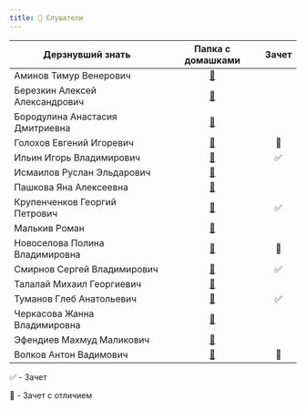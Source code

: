 ```yaml
---
title: 🧠 Слушатели
---
```


| Дерзнувший знать     | Папка с домашками | Зачет |
|----------------------|:------------------:|:---:|
| Аминов Тимур Венерович | [📁](https://drive.google.com/drive/folders/1chvnE_PdU-MkkHo6M8ykOjkv27xcKedc?usp=share_link) | |
| Березкин Алексей Александрович | [📁](https://drive.google.com/drive/folders/10FRVL5D3uCzyRNTUm12n7ObWMZ1H9uPt?usp=share_link) | |
| Бородулина Анастасия Дмитриевна | [📁](https://drive.google.com/drive/folders/18N-yL_wqNK0FTAKQMRB-kLimy9ck4qT9?usp=share_link) | |
| Голохов Евгений Игоревич | [📁](https://drive.google.com/drive/folders/1aI3VHL3AX7JAcGVzjMabeF3ZvbJ78SMz?usp=share_link) | 💎 |
| Ильин Игорь Владимирович | [📁](https://drive.google.com/drive/folders/1ijzM9OmR20pjO4SXmF2J5JwvGdvC4lca?usp=share_link) | ✅ |
| Исмаилов Руслан Эльдарович | [📁](https://drive.google.com/drive/folders/1hyBuLgKJ0fNL7ty_9DNErUSmGz9DMq_-?usp=share_link) | |
| Пашкова Яна Алексеевна | [📁](https://drive.google.com/drive/folders/1XBI6srAoD9QsjRHYm327F0vnfTDif2pZ?usp=share_link) | |
| Крупенченков Георгий Петрович | [📁](https://drive.google.com/drive/folders/14UXmVfKeSdhvrh1_wXFy4qocgGDlA2Fp?usp=share_link) | ✅ |
| Малькив Роман | [📁](https://drive.google.com/drive/folders/13qGN8gV2AG9UmwnLaTJwC3tQQ4vUe3J3?usp=share_link) | |
| Новоселова Полина Владимировна | [📁](https://drive.google.com/drive/folders/1m69VihALBnkSQWaAZQcOZX0w-cRtKTF9?usp=share_link) | 💎 |
| Смирнов Сергей Владимирович | [📁](https://drive.google.com/drive/folders/1O7UeWCJqEf0bf1DBSFrrK3TUCte3j8kx?usp=share_link) | ✅ |
| Талалай Михаил Георгиевич | [📁](https://drive.google.com/drive/folders/1JZUJJbP6_ZPTAQOC0Tnf410cSq6DqJck?usp=share_link) | |
| Туманов Глеб Анатольевич | [📁](https://drive.google.com/drive/folders/1F-CUkUsp3dbTab_GVmE5N9pRr0RE8Am-?usp=share_link) | ✅ |
| Черкасова Жанна Владимировна | [📁](https://drive.google.com/drive/folders/1eSuI7AykJJxXdfIoF75v7rstk_v_ylrQ?usp=share_link) | |
| Эфендиев Махмуд Маликович | [📁](https://drive.google.com/drive/folders/1IIa3FFguHEuUqbZ_95yD3F3fEJ_P0nCk?usp=share_link) | |
| Волков Антон Вадимович | [📁](https://drive.google.com/drive/folders/1Rqdfstsfe_mLYMh_itDlUhyq17sKuz5N?usp=share_link) | 💎 |


✅ - Зачет

💎 - Зачет с отличием
